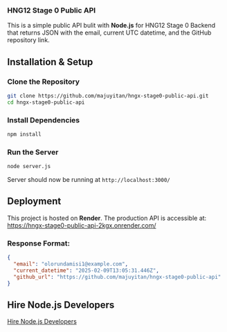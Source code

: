 ### **HNG12 Stage 0 Public API**  

This is a simple public API bulit with **Node.js** for HNG12 Stage 0 Backend that returns JSON with the email, current UTC datetime, and the GitHub repository link.

##  **Installation & Setup**  

### **Clone the Repository**  
```sh
git clone https://github.com/majuyitan/hngx-stage0-public-api.git  
cd hngx-stage0-public-api  
```

### **Install Dependencies**  
```sh
npm install
```

### **Run the Server**  
```sh
node server.js
```
Server should now be running at `http://localhost:3000/`

## **Deployment**  
This project is hosted on **Render**. The production API is accessible at:  
https://hngx-stage0-public-api-2kgx.onrender.com/

### Response Format:
```json
{
  "email": "olorundamisi1@example.com",
  "current_datetime": "2025-02-09T13:05:31.446Z",
  "github_url": "https://github.com/majuyitan/hngx-stage0-public-api"
}
```

## Hire Node.js Developers
[Hire Node.js Developers](https://hng.tech/hire/nodejs-developers)
